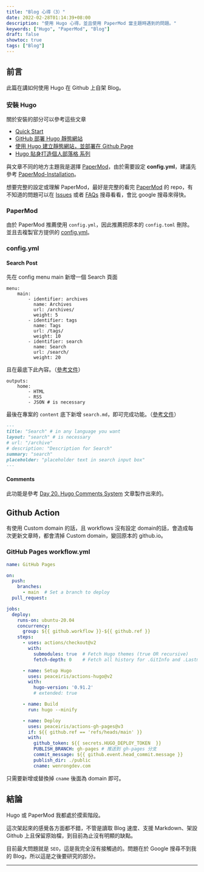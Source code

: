 ```yaml
---
title: "Blog 心得（3）"
date: 2022-02-28T01:14:39+08:00
description: "使用 Hugo 心得，並且使用 PaperMod 當主題時遇到的問題。"
keywords: ["Hugo", "PaperMod", "Blog"]
draft: false
showtoc: true
tags: ["Blog"]
---
```


## 前言

此篇在講如何使用 Hugo 在 Github 上自架 Blog。

### 安裝 Hugo

關於安裝的部分可以參考這些文章

* [Quick Start][hugo_0]
* [GitHub 部署 Hugo 靜態網站][hugo_1]
* [使用 Hugo 建立靜態網站，並部署在 Github Page][hugo_2]
* [Hugo 貼身打造個人部落格 系列][hugo_3]

與文章不同的地方主題我是選擇 [PaperMod][theme]，由於需要設定 **config.yml**，建議先參考 [PaperMod-Installation][theme-instal]。

想要完整的設定或理解 PaperMod，最好是完整的看完 [PaperMod][theme] 的 repo，有不知道的問題可以在 [Issues][theme-issues] 或者 [FAQs][theme-faqs] 搜尋看看，會比 google 搜尋來得快。

### PaperMod

由於 PaperMod 推薦使用 `config.yml`，因此推薦把原本的 `config.toml` 刪除。並且去複製官方提供的 [config.yml][theme-config]。

### config.yml

#### Search Post

先在 config menu main 新增一個 Search 頁面

```text
menu:
    main:
        - identifier: archives
          name: Archives
          url: /archives/
          weight: 5
        - identifier: tags
          name: Tags
          url: /tags/
          weight: 10
        - identifier: search
          name: Search
          url: /search/
          weight: 20
```

且在最底下此內容。（[參考文件][theme-searchpage]）

```text
outputs:
    home:
        - HTML
        - RSS
        - JSON # is necessary
```

最後在專案的 `content` 底下新增 `search.md`，即可完成功能。（[參考文件][theme-searchpage]）

``` markdown
---
title: "Search" # in any language you want
layout: "search" # is necessary
# url: "/archive"
# description: "Description for Search"
summary: "search"
placeholder: "placeholder text in search input box"
---
```

#### Comments

此功能是參考 [Day 20. Hugo Comments System][theme-comments] 文章製作出來的。

## Github Action

有使用 Custom domain 的話，且 workflows 沒有設定 domain的話，會造成每次更新文章時，都會清掉 Custom domain，變回原本的 github.io。

### GitHub Pages workflow.yml

```yml
name: GitHub Pages

on:
  push:
    branches:
      - main  # Set a branch to deploy
  pull_request:

jobs:
  deploy:
    runs-on: ubuntu-20.04
    concurrency:
      group: ${{ github.workflow }}-${{ github.ref }}
    steps:
      - uses: actions/checkout@v2
        with:
          submodules: true  # Fetch Hugo themes (true OR recursive)
          fetch-depth: 0    # Fetch all history for .GitInfo and .Lastmod

      - name: Setup Hugo
        uses: peaceiris/actions-hugo@v2
        with:
          hugo-version: '0.91.2'
          # extended: true

      - name: Build
        run: hugo --minify

      - name: Deploy
        uses: peaceiris/actions-gh-pages@v3
        if: ${{ github.ref == 'refs/heads/main' }}
        with:
          github_token: ${{ secrets.HUGO_DEPLOY_TOKEN  }}
          PUBLISH_BRANCH: gh-pages # 推送到 gh-pages 分支
          commit_message: ${{ github.event.head_commit.message }}
          publish_dir: ./public
          cname: wenrongdev.com
```

只需要新增或替換掉 `cname` 後面為 domain 即可。

## 結論

Hugo 或 PaperMod 我都處於摸索階段。

這次架起來的感覺各方面都不錯，不管是讀取 Blog 速度、支援 Markdown、架設 Github 上且保留原始檔，到目前為止沒有明顯的缺點。

目前最大問題就是 `SEO`，這是我完全沒有接觸過的。問題在於 Google 搜尋不到我的 Blog，所以這是之後要研究的部分。

______________________________________________________________________

<!-- Hugo 連結 -->
[hugo_0]:https://gohugo.io/getting-started/quick-start/
[hugo_1]:https://medium.com/@chswei/%E5%9C%A8-github-%E9%83%A8%E7%BD%B2-hugo-%E9%9D%9C%E6%85%8B%E7%B6%B2%E7%AB%99-9c40682dfe40
[hugo_2]:https://jimmylin212.github.io/post/0001_create_hugo_and_deploy_on-github_page/
[hugo_3]:https://ithelp.ithome.com.tw/users/20106430/ironman/3613

<!-- theme 連結 -->
[theme]:https://github.com/adityatelange/hugo-PaperMod
[theme-instal]:https://github.com/adityatelange/hugo-PaperMod/wiki/Installation
[theme-issues]:https://github.com/adityatelange/hugo-PaperMod/issues
[theme-faqs]:https://github.com/adityatelange/hugo-PaperMod/wiki/FAQs
[theme-config]:https://github.com/adityatelange/hugo-PaperMod/wiki/Installation#sample-configyml
[theme-searchpage]:https://github.com/adityatelange/hugo-PaperMod/wiki/Features#search-page
[theme-comments]:https://ithelp.ithome.com.tw/articles/10248312
